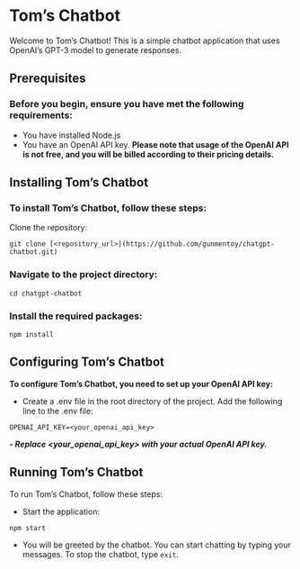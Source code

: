 # Tom’s Chatbot
Welcome to Tom’s Chatbot! This is a simple chatbot application that uses OpenAI’s GPT-3 model to generate responses.

## Prerequisites
### Before you begin, ensure you have met the following requirements:
- You have installed Node.js
- You have an OpenAI API key. 
**Please note that usage of the OpenAI API is not free, and you will be billed according to their pricing details.**

## Installing Tom’s Chatbot
### To install Tom’s Chatbot, follow these steps:
Clone the repository:
```
git clone [<repository_url>](https://github.com/gunmentoy/chatgpt-chatbot.git)
```

### Navigate to the project directory:
```
cd chatgpt-chatbot
```

### Install the required packages:
```
npm install
```

## Configuring Tom’s Chatbot
**To configure Tom’s Chatbot, you need to set up your OpenAI API key:**
- Create a .env file in the root directory of the project.
Add the following line to the .env file:
```
OPENAI_API_KEY=<your_openai_api_key>
```

_**- Replace <your_openai_api_key> with your actual OpenAI API key.**_

## Running Tom’s Chatbot
To run Tom’s Chatbot, follow these steps:
- Start the application:
```
npm start
```

- You will be greeted by the chatbot. You can start chatting by typing your messages.
To stop the chatbot, type ```exit```.
